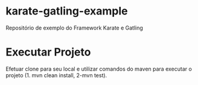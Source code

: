 # karate-gatling-example
Repositório de exemplo do Framework Karate e Gatling

# Executar Projeto
Efetuar clone para seu local e utilizar comandos do maven para executar o projeto (1. mvn clean install, 2-mvn test).

